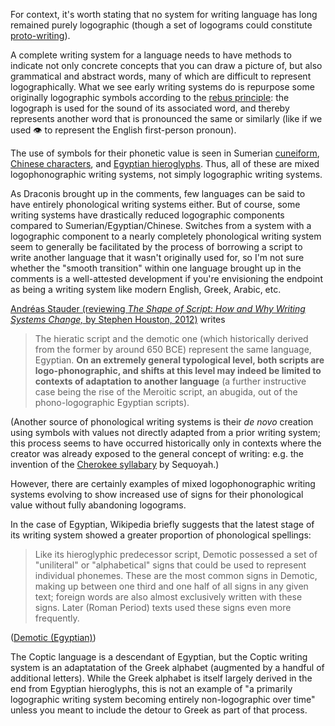 For context, it's worth stating that no system for writing language has long remained purely logographic (though a set of logograms could constitute [proto-writing](https://en.wikipedia.org/wiki/Proto-writing)).

A complete writing system for a language needs to have methods to indicate not only concrete concepts that you can draw a picture of, but also grammatical and abstract words, many of which are difficult to represent logographically. What we see early writing systems do is repurpose some originally logographic symbols according to the [rebus principle](https://en.wikipedia.org/wiki/Rebus#Rebus_principle): the logograph is used for the sound of its associated word, and thereby represents another word that is pronounced the same or similarly (like if we used 👁️ to represent the English first-person pronoun).

The use of symbols for their phonetic value is seen in Sumerian [cuneiform](https://en.wikipedia.org/wiki/Cuneiform#Archaic_cuneiform_(c._2900_BC)), [Chinese characters](https://en.wikipedia.org/wiki/Chinese_characters#Development), and [Egyptian hieroglyphs](https://en.wikipedia.org/wiki/Egyptian_hieroglyphs#Mature_writing_system). Thus, all of these are mixed logophonographic writing systems, not simply logographic writing systems.

As Draconis brought up in the comments, few languages can be said to have entirely phonological writing systems either. But of course, some writing systems have drastically reduced logographic components compared to Sumerian/Egyptian/Chinese. Switches from a system with a logographic component to a nearly completely phonological writing system seem to generally be facilitated by the process of borrowing a script to write another language that it wasn't originally used for, so I'm not sure whether the "smooth transition" within one language brought up in the comments is a well-attested development if you're envisioning the endpoint as being a writing system like modern English, Greek, Arabic, etc.

[Andréas Stauder (reviewing _The Shape of Script: How and Why Writing Systems Change,_ by Stephen Houston, 2012)](https://archiv.ub.uni-heidelberg.de/propylaeumdok/5675/1/Stauder_The_Shape_Of_Script_2013.pdf) writes

> The hieratic script and the demotic one (which historically derived from the former by around 650 BCE) represent the same language, Egyptian. **On an extremely general typological level, both scripts are logo-phonographic, and shifts at this level may indeed be limited to contexts of adaptation to another language** (a further instructive case being the rise of the Meroitic script, an abugida, out of the phono-logographic Egyptian scripts).

(Another source of phonological writing systems is their _de novo_ creation using symbols with values not directly adapted from a prior writing system; this process seems to have occurred historically only in contexts where the creator was already exposed to the general concept of writing: e.g. the invention of the [Cherokee syllabary](https://en.wikipedia.org/wiki/Cherokee_syllabary) by Sequoyah.)

However, there are certainly examples of mixed logophonographic writing systems evolving to show increased use of signs for their phonological value without fully abandoning logograms.

In the case of Egyptian, Wikipedia briefly suggests that the latest stage of its writing system showed a greater proportion of phonological spellings:

> Like its hieroglyphic predecessor script, Demotic possessed a set of "uniliteral" or "alphabetical" signs that could be used to represent individual phonemes. These are the most common signs in Demotic, making up between one third and one half of all signs in any given text; foreign words are also almost exclusively written with these signs. Later (Roman Period) texts used these signs even more frequently.

([Demotic (Egyptian)](https://en.wikipedia.org/wiki/Demotic_(Egyptian)#Uniliteral_signs_and_transliteration))

The Coptic language is a descendant of Egyptian, but the Coptic writing system is an adaptatation of the Greek alphabet (augmented by a handful of additional letters). While the Greek alphabet is itself largely derived in the end from Egyptian hieroglyphs, this is not an example of "a primarily logographic writing system becoming entirely non-logographic over time" unless you meant to include the detour to Greek as part of that process.
